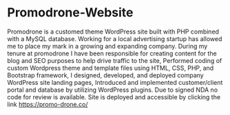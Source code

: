 # Promodrone-Website
Promodrone is a customed theme WordPress site built with PHP combined with a MySQL database. Working for a local advertising startup has allowed me to place my mark in a growing and expanding company. During my tenure at promodrone I have been responsible for creating content for the blog and SEO purposes to help drive traffic to the site, Performed coding of custom Wordpress theme and template files using HTML, CSS, PHP, and Bootstrap framework, I designed, developed, and deployed company WordPress site landing pages, Introduced and implemented customer/client portal and database by utilizing WordPress plugins. Due to signed NDA no code for review is available. Site is deployed and accessible by clicking the link https://promo-drone.co/
